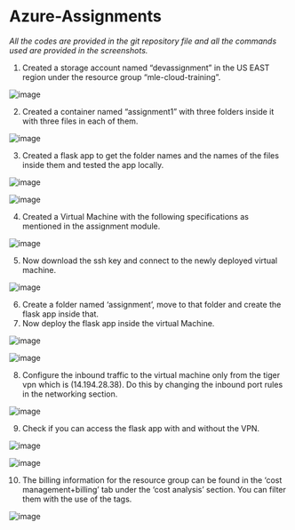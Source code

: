# Azure-Assignments

*All the codes are provided in the git repository file and all the commands used are provided in the screenshots.*
1.	Created a storage account named “devassignment” in the US EAST region under the resource group “mle-cloud-training”.

![image](https://github.com/DevanandKP/Azure-Assignments/assets/100085173/98c71765-9a88-4ab8-96db-6b7164b7d53d)

2.	Created a container named “assignment1” with three folders inside it with three files in each of them.

![image](https://github.com/DevanandKP/Azure-Assignments/assets/100085173/fda57453-2b6f-44e9-99d0-fcafe2bad8dd)

3.	Created a flask app to get the folder names and the names of the files inside them and tested the app locally.

![image](https://github.com/DevanandKP/Azure-Assignments/assets/100085173/18ea1555-0372-4775-9c93-5fde4886dbd9)

![image](https://github.com/DevanandKP/Azure-Assignments/assets/100085173/14d41ead-e933-4a61-8bad-db18c673cd24)

4.	Created a Virtual Machine with the following specifications as mentioned in the assignment module. 

![image](https://github.com/DevanandKP/Azure-Assignments/assets/100085173/dc96b295-a0c0-48d3-81f2-a6d91b5fad82)

5.	Now download the ssh key and connect to the newly deployed virtual machine.

 ![image](https://github.com/DevanandKP/Azure-Assignments/assets/100085173/997897ec-b3b0-4f5e-a915-67e1220acb11)

6.	Create a folder named ‘assignment’, move to that folder and create the flask app inside that.
7.	Now deploy the flask app inside the virtual Machine.

![image](https://github.com/DevanandKP/Azure-Assignments/assets/100085173/b749ca31-8d35-479d-9806-48b0c0a3d46f)

![image](https://github.com/DevanandKP/Azure-Assignments/assets/100085173/b0837ce4-8e17-4065-abbf-ba4b4a5960a9)

8.	Configure the inbound traffic to the virtual machine only from the tiger vpn which is (14.194.28.38). Do this by changing the inbound port rules in the networking section.

![image](https://github.com/DevanandKP/Azure-Assignments/assets/100085173/3aa82163-9ef5-43b3-989b-e5e65cf7d06b)

9.	Check if you can access the flask app with and without the VPN.

![image](https://github.com/DevanandKP/Azure-Assignments/assets/100085173/304b1fb9-a175-48e7-89c5-48ca8550f0a1)

![image](https://github.com/DevanandKP/Azure-Assignments/assets/100085173/56c21c29-3736-49a5-a5e9-855cc2cbb367)

10.	The billing information for the resource group can be found in the ‘cost management+billing’ tab under the ‘cost analysis’ section. You can filter them with the use of the tags.

![image](https://github.com/DevanandKP/Azure-Assignments/assets/100085173/5307c8da-ddfa-4f9c-964d-424bbe84d52b)

